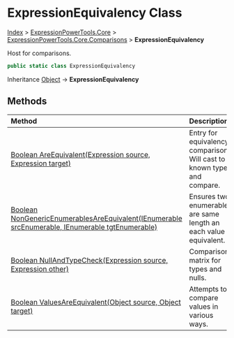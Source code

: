 ﻿# ExpressionEquivalency Class

[Index](../index.md) > [ExpressionPowerTools.Core](ExpressionPowerTools.Core.a.md) > [ExpressionPowerTools.Core.Comparisons](ExpressionPowerTools.Core.Comparisons.n.md) > **ExpressionEquivalency**

Host for comparisons.

```csharp
public static class ExpressionEquivalency
```

Inheritance [Object](https://docs.microsoft.com/dotnet/api/system.object) → **ExpressionEquivalency**

## Methods

| Method | Description |
| :-- | :-- |
| [Boolean AreEquivalent(Expression source, Expression target)](ExpressionEquivalency-AreEquivalent.m.md) | Entry for equivalency comparisons. Will cast to            known types and compare. |
| [Boolean NonGenericEnumerablesAreEquivalent(IEnumerable srcEnumerable, IEnumerable tgtEnumerable)](ExpressionEquivalency-NonGenericEnumerablesAreEquivalent.m.md) | Ensures two enumerables are same length an each value is equivalent. |
| [Boolean NullAndTypeCheck(Expression source, Expression other)](ExpressionEquivalency-NullAndTypeCheck.m.md) | Comparison matrix for types and nulls. |
| [Boolean ValuesAreEquivalent(Object source, Object target)](ExpressionEquivalency-ValuesAreEquivalent.m.md) | Attempts to compare values in various ways. |
